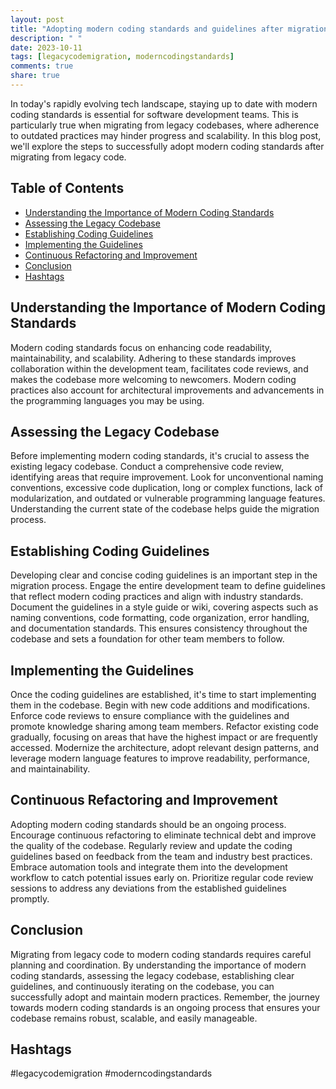 ```yaml
---
layout: post
title: "Adopting modern coding standards and guidelines after migration from legacy code"
description: " "
date: 2023-10-11
tags: [legacycodemigration, moderncodingstandards]
comments: true
share: true
---
```


In today's rapidly evolving tech landscape, staying up to date with modern coding standards is essential for software development teams. This is particularly true when migrating from legacy codebases, where adherence to outdated practices may hinder progress and scalability. In this blog post, we'll explore the steps to successfully adopt modern coding standards after migrating from legacy code.

## Table of Contents
- [Understanding the Importance of Modern Coding Standards](#understanding-the-importance-of-modern-coding-standards)
- [Assessing the Legacy Codebase](#assessing-the-legacy-codebase)
- [Establishing Coding Guidelines](#establishing-coding-guidelines)
- [Implementing the Guidelines](#implementing-the-guidelines)
- [Continuous Refactoring and Improvement](#continuous-refactoring-and-improvement)
- [Conclusion](#conclusion)
- [Hashtags](#hashtags)

## Understanding the Importance of Modern Coding Standards
Modern coding standards focus on enhancing code readability, maintainability, and scalability. Adhering to these standards improves collaboration within the development team, facilitates code reviews, and makes the codebase more welcoming to newcomers. Modern coding practices also account for architectural improvements and advancements in the programming languages you may be using.

## Assessing the Legacy Codebase
Before implementing modern coding standards, it's crucial to assess the existing legacy codebase. Conduct a comprehensive code review, identifying areas that require improvement. Look for unconventional naming conventions, excessive code duplication, long or complex functions, lack of modularization, and outdated or vulnerable programming language features. Understanding the current state of the codebase helps guide the migration process.

## Establishing Coding Guidelines
Developing clear and concise coding guidelines is an important step in the migration process. Engage the entire development team to define guidelines that reflect modern coding practices and align with industry standards. Document the guidelines in a style guide or wiki, covering aspects such as naming conventions, code formatting, code organization, error handling, and documentation standards. This ensures consistency throughout the codebase and sets a foundation for other team members to follow.

## Implementing the Guidelines
Once the coding guidelines are established, it's time to start implementing them in the codebase. Begin with new code additions and modifications. Enforce code reviews to ensure compliance with the guidelines and promote knowledge sharing among team members. Refactor existing code gradually, focusing on areas that have the highest impact or are frequently accessed. Modernize the architecture, adopt relevant design patterns, and leverage modern language features to improve readability, performance, and maintainability.

## Continuous Refactoring and Improvement
Adopting modern coding standards should be an ongoing process. Encourage continuous refactoring to eliminate technical debt and improve the quality of the codebase. Regularly review and update the coding guidelines based on feedback from the team and industry best practices. Embrace automation tools and integrate them into the development workflow to catch potential issues early on. Prioritize regular code review sessions to address any deviations from the established guidelines promptly.

## Conclusion
Migrating from legacy code to modern coding standards requires careful planning and coordination. By understanding the importance of modern coding standards, assessing the legacy codebase, establishing clear guidelines, and continuously iterating on the codebase, you can successfully adopt and maintain modern practices. Remember, the journey towards modern coding standards is an ongoing process that ensures your codebase remains robust, scalable, and easily manageable.

## Hashtags
#legacycodemigration #moderncodingstandards